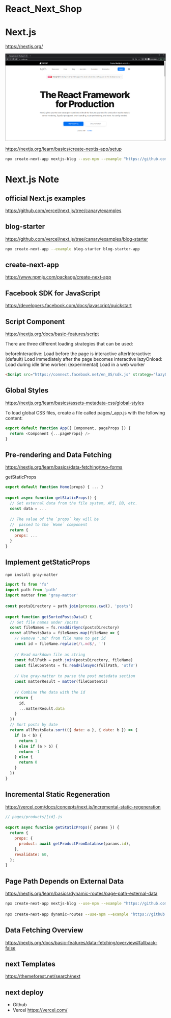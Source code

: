 # React_Next_Shop



# Next.js

https://nextjs.org/

![image](./images/20220321094820.png)

https://nextjs.org/learn/basics/create-nextjs-app/setup

```bash
npx create-next-app nextjs-blog --use-npm --example "https://github.com/vercel/next-learn/tree/master/basics/learn-starter"

```

# Next.js Note

## official Next.js examples

https://github.com/vercel/next.js/tree/canary/examples

## blog-starter

https://github.com/vercel/next.js/tree/canary/examples/blog-starter

```bash
npx create-next-app --example blog-starter blog-starter-app
```

## create-next-app

https://www.npmjs.com/package/create-next-app


## Facebook SDK for JavaScript

https://developers.facebook.com/docs/javascript/quickstart


## Script Component

https://nextjs.org/docs/basic-features/script

There are three different loading strategies that can be used:

beforeInteractive: Load before the page is interactive
afterInteractive: (default) Load immediately after the page becomes interactive
lazyOnload: Load during idle time
worker: (experimental) Load in a web worker

```html
<Script src="https://connect.facebook.net/en_US/sdk.js" strategy="lazyOnload" />
```

## Global Styles

https://nextjs.org/learn/basics/assets-metadata-css/global-styles

To load global CSS files, create a file called pages/_app.js with the following content:

```js
export default function App({ Component, pageProps }) {
  return <Component {...pageProps} />
}
```

## Pre-rendering and Data Fetching

https://nextjs.org/learn/basics/data-fetching/two-forms


getStaticProps
 
```js
export default function Home(props) { ... }

export async function getStaticProps() {
  // Get external data from the file system, API, DB, etc.
  const data = ...

  // The value of the `props` key will be
  //  passed to the `Home` component
  return {
    props: ...
  }
}
```

## Implement getStaticProps

```bash
npm install gray-matter
```

```js
import fs from 'fs'
import path from 'path'
import matter from 'gray-matter'

const postsDirectory = path.join(process.cwd(), 'posts')

export function getSortedPostsData() {
  // Get file names under /posts
  const fileNames = fs.readdirSync(postsDirectory)
  const allPostsData = fileNames.map(fileName => {
    // Remove ".md" from file name to get id
    const id = fileName.replace(/\.md$/, '')

    // Read markdown file as string
    const fullPath = path.join(postsDirectory, fileName)
    const fileContents = fs.readFileSync(fullPath, 'utf8')

    // Use gray-matter to parse the post metadata section
    const matterResult = matter(fileContents)

    // Combine the data with the id
    return {
      id,
      ...matterResult.data
    }
  })
  // Sort posts by date
  return allPostsData.sort(({ date: a }, { date: b }) => {
    if (a < b) {
      return 1
    } else if (a > b) {
      return -1
    } else {
      return 0
    }
  })
}
```

## Incremental Static Regeneration

https://vercel.com/docs/concepts/next.js/incremental-static-regeneration

```js
// pages/products/[id].js

export async function getStaticProps({ params }) {
  return {
    props: {
      product: await getProductFromDatabase(params.id),
    },
    revalidate: 60,
  };
}
```

## Page Path Depends on External Data

https://nextjs.org/learn/basics/dynamic-routes/page-path-external-data


```bash
npx create-next-app nextjs-blog --use-npm --example "https://github.com/vercel/next-learn/tree/master/basics/dynamic-routes-starter"

npx create-next-app dynamic-routes --use-npm --example "https://github.com/vercel/next-learn/tree/master/basics/dynamic-routes-starter"
```

## Data Fetching Overview

https://nextjs.org/docs/basic-features/data-fetching/overview#fallback-false

## next Templates

https://themeforest.net/search/next

## next deploy

- Github
- Vercel
https://vercel.com/ 
